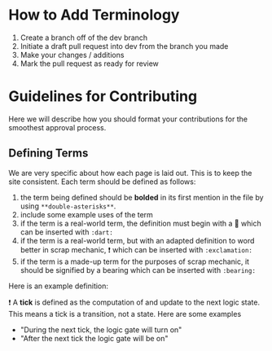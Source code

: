 # How to Add Terminology
1. Create a branch off of the dev branch
2. Initiate a draft pull request into dev from the branch you made
3. Make your changes / additions
4. Mark the pull request as ready for review
# Guidelines for Contributing
Here we will describe how you should format your contributions for the smoothest approval process.
## Defining Terms
We are very specific about how each page is laid out. This is to keep the site consistent. Each term should be defined as follows:
1. the term being defined should be **bolded** in its first mention in the file by using `**double-asterisks**`.
2. include some example uses of the term
3. if the term is a real-world term, the definition must begin with a 🎯 which can be inserted with `:dart:`
4. if the term is a real-world term, but with an adapted definition to word better in scrap mechanic, ❗ which can be inserted with `:exclamation:`
5. if the term is a made-up term for the purposes of scrap mechanic, it should be signified by a bearing which can be inserted with `:bearing:`

Here is an example definition:

❗ A **tick** is defined as the computation of and update to the next logic state. This means a tick is a transition, not a state. Here are some examples
  - "During the next tick, the logic gate will turn on"
  - "After the next tick the logic gate will be on"
